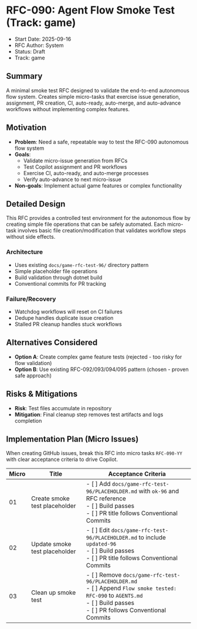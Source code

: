 # RFC-090: Agent Flow Smoke Test (Track: game)

- Start Date: 2025-09-16
- RFC Author: System
- Status: Draft
- Track: game

## Summary

A minimal smoke test RFC designed to validate the end-to-end autonomous flow system. Creates simple micro-tasks that exercise issue generation, assignment, PR creation, CI, auto-ready, auto-merge, and auto-advance workflows without implementing complex features.

## Motivation

- **Problem**: Need a safe, repeatable way to test the RFC-090 autonomous flow system
- **Goals**: 
  - Validate micro-issue generation from RFCs
  - Test Copilot assignment and PR workflows
  - Exercise CI, auto-ready, and auto-merge processes
  - Verify auto-advance to next micro-issue
- **Non-goals**: Implement actual game features or complex functionality

## Detailed Design

This RFC provides a controlled test environment for the autonomous flow by creating simple file operations that can be safely automated. Each micro-task involves basic file creation/modification that validates workflow steps without side effects.

### Architecture
- Uses existing `docs/game-rfc-test-96/` directory pattern
- Simple placeholder file operations
- Build validation through dotnet build
- Conventional commits for PR tracking

### Failure/Recovery
- Watchdog workflows will reset on CI failures
- Dedupe handles duplicate issue creation
- Stalled PR cleanup handles stuck workflows

## Alternatives Considered

- **Option A**: Create complex game feature tests (rejected - too risky for flow validation)
- **Option B**: Use existing RFC-092/093/094/095 pattern (chosen - proven safe approach)

## Risks & Mitigations

- **Risk**: Test files accumulate in repository
- **Mitigation**: Final cleanup step removes test artifacts and logs completion

## Implementation Plan (Micro Issues)

When creating GitHub issues, break this RFC into micro tasks `RFC-090-YY` with clear acceptance criteria to drive Copilot.

| Micro | Title | Acceptance Criteria |
|-------|-------|---------------------|
| 01    | Create smoke test placeholder | - [ ] Add `docs/game-rfc-test-96/PLACEHOLDER.md` with `ok-96` and RFC reference<br>- [ ] Build passes<br>- [ ] PR title follows Conventional Commits |
| 02    | Update smoke test placeholder | - [ ] Edit `docs/game-rfc-test-96/PLACEHOLDER.md` to include `updated-96`<br>- [ ] Build passes<br>- [ ] PR title follows Conventional Commits |
| 03    | Clean up smoke test | - [ ] Remove `docs/game-rfc-test-96/PLACEHOLDER.md`<br>- [ ] Append `Flow smoke tested: RFC-090` to `AGENTS.md`<br>- [ ] Build passes<br>- [ ] PR follows Conventional Commits |